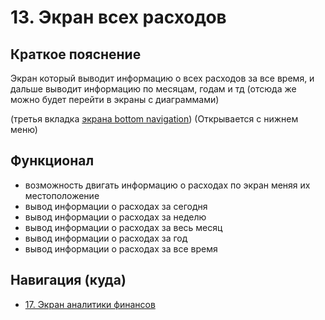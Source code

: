 # 13. Экран всех расходов

## Краткое пояснение

Экран который выводит информацию о всех расходов за все время, и дальше выводит информацию
по месяцам, годам и тд (отсюда же можно будет перейти в экраны с диаграммами)

(третья вкладка [экрана bottom navigation](screen_1_bottom_navigation_container.md)) (Открывается с
нижнем меню)

## Функционал

- возможность двигать информацию о расходах по экран меняя их местоположение
- вывод информации о расходах за сегодня
- вывод информации о расходах за неделю
- вывод информации о расходах за весь месяц
- вывод информации о расходах за год
- вывод информации о расходах за все время

## Навигация (куда)

- [17. Экран аналитики финансов](screen_17_financial_analytics.md)